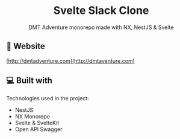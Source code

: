 <h1 align="center" id="title">Svelte Slack Clone</h1>

<p id="description" align="center">DMT Adventure monorepo made with NX, NestJS & Svelte

<h2>🚀 Website</h2>

[http://dmtadventure.com](http://dmtaventure.com)

  
  
<h2>💻 Built with</h2>

Technologies used in the project:

*  NestJS
*  NX Monorepo
*  Svelte & SvelteKit
*  Open API Swagger
